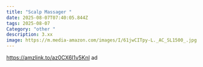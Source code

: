 ```yaml
---
title: "Scalp Massager "
date: 2025-08-07T07:40:05.844Z
tags: 2025-08-07
Category: "other "
description: 3.xx
image: https://m.media-amazon.com/images/I/61jwCITpy-L._AC_SL1500_.jpg
---
```

https://amzlink.to/az0CX6I1v5KnI ad